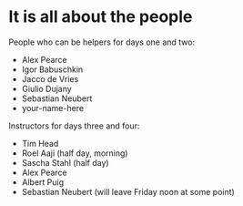It is all about the people
==========================

People who can be helpers for days one and two:

 * Alex Pearce
 * Igor Babuschkin
 * Jacco de Vries
 * Giulio Dujany
 * Sebastian Neubert
 * your-name-here

Instructors for days three and four:

 * Tim Head
 * Roel Aaji (half day, morning)
 * Sascha Stahl (half day)
 * Alex Pearce
 * Albert Puig
 * Sebastian Neubert (will leave Friday noon at some point)

